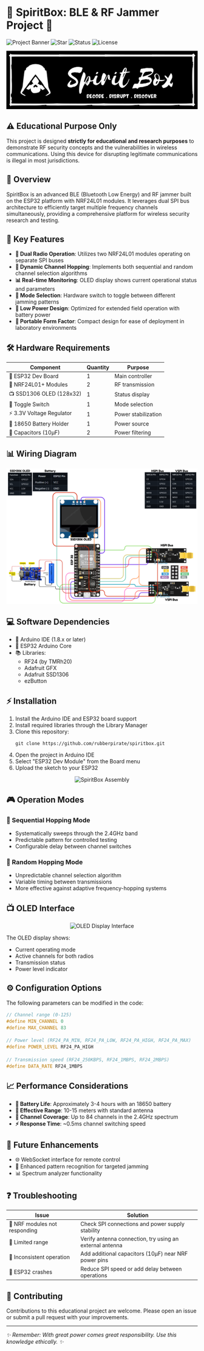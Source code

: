 # 📡 SpiritBox: BLE & RF Jammer Project 📡

![Project Banner](https://img.shields.io/badge/🔮-SpiritBox-8A2BE2?style=for-the-badge)
![Star](https://img.shields.io/github/stars/RubberPirate/spiritbox?style=for-the-badge)
![Status](https://img.shields.io/badge/Status-Experimental-yellow?style=for-the-badge)
![License](https://img.shields.io/badge/License-MIT-blue?style=for-the-badge)

<p align="center">
  <img src="images/banner.png" alt="SpiritBox Project" />
</p>

## ⚠️ Educational Purpose Only

This project is designed **strictly for educational and research purposes** to demonstrate RF security concepts and the vulnerabilities in wireless communications. Using this device for disrupting legitimate communications is illegal in most jurisdictions.

## 🌟 Overview

SpiritBox is an advanced BLE (Bluetooth Low Energy) and RF jammer built on the ESP32 platform with NRF24L01 modules. It leverages dual SPI bus architecture to efficiently target multiple frequency channels simultaneously, providing a comprehensive platform for wireless security research and testing.

## 🚀 Key Features

- **📶 Dual Radio Operation**: Utilizes two NRF24L01 modules operating on separate SPI buses
- **🔄 Dynamic Channel Hopping**: Implements both sequential and random channel selection algorithms
- **📊 Real-time Monitoring**: OLED display shows current operational status and parameters
- **🔀 Mode Selection**: Hardware switch to toggle between different jamming patterns
- **🔋 Low Power Design**: Optimized for extended field operation with battery power
- **📱 Portable Form Factor**: Compact design for ease of deployment in laboratory environments

## 🛠️ Hardware Requirements

| Component | Quantity | Purpose |
|-----------|----------|---------|
| 🧠 ESP32 Dev Board | 1 | Main controller |
| 📡 NRF24L01+ Modules | 2 | RF transmission |
| 📺 SSD1306 OLED (128x32) | 1 | Status display |
| 🔘 Toggle Switch | 1 | Mode selection |
| ⚡ 3.3V Voltage Regulator | 1 | Power stabilization |
| 🔋 18650 Battery Holder | 1 | Power source |
| 🔌 Capacitors (10μF) | 2 | Power filtering |

## 📊 Wiring Diagram

<p align="center">
  <img src="images/Wiring.png" alt="SpiritBox Wiring Diagram" />
</p>

## 💻 Software Dependencies

- 🔧 Arduino IDE (1.8.x or later)
- 🧩 ESP32 Arduino Core
- 📚 Libraries:
  - RF24 (by TMRh20)
  - Adafruit GFX
  - Adafruit SSD1306
  - ezButton

## ⚡ Installation

1. Install the Arduino IDE and ESP32 board support
2. Install required libraries through the Library Manager
3. Clone this repository:
   ```
   git clone https://github.com/rubberpirate/spiritbox.git
   ```
4. Open the project in Arduino IDE
5. Select "ESP32 Dev Module" from the Board menu
6. Upload the sketch to your ESP32

<p align="center">
  <img src="/api/placeholder/600/300" alt="SpiritBox Assembly" />
</p>

## 🎮 Operation Modes

### 🔄 Sequential Hopping Mode
- Systematically sweeps through the 2.4GHz band
- Predictable pattern for controlled testing
- Configurable delay between channel switches

### 🎲 Random Hopping Mode
- Unpredictable channel selection algorithm
- Variable timing between transmissions
- More effective against adaptive frequency-hopping systems

## 📺 OLED Interface

<p align="center">
  <img src="/api/placeholder/400/200" alt="OLED Display Interface" />
</p>

The OLED display shows:
- Current operating mode
- Active channels for both radios
- Transmission status
- Power level indicator

## ⚙️ Configuration Options

The following parameters can be modified in the code:

```cpp
// Channel range (0-125)
#define MIN_CHANNEL 0
#define MAX_CHANNEL 83

// Power level (RF24_PA_MIN, RF24_PA_LOW, RF24_PA_HIGH, RF24_PA_MAX)
#define POWER_LEVEL RF24_PA_HIGH

// Transmission speed (RF24_250KBPS, RF24_1MBPS, RF24_2MBPS)
#define DATA_RATE RF24_1MBPS
```

## 📈 Performance Considerations

- **🔋 Battery Life**: Approximately 3-4 hours with an 18650 battery
- **📡 Effective Range**: 10-15 meters with standard antenna
- **📶 Channel Coverage**: Up to 84 channels in the 2.4GHz spectrum
- **⚡ Response Time**: ~0.5ms channel switching speed


## 🔮 Future Enhancements

- 🌐 WebSocket interface for remote control
- 🧠 Enhanced pattern recognition for targeted jamming
- 📊 Spectrum analyzer functionality

## ❓ Troubleshooting

| Issue | Solution |
|-------|----------|
| 📡 NRF modules not responding | Check SPI connections and power supply stability |
| 📶 Limited range | Verify antenna connection, try using an external antenna |
| 🔄 Inconsistent operation | Add additional capacitors (10μF) near NRF power pins |
| 🧠 ESP32 crashes | Reduce SPI speed or add delay between operations |

## 🤝 Contributing

Contributions to this educational project are welcome. Please open an issue or submit a pull request with your improvements.


---

*✨ Remember: With great power comes great responsibility. Use this knowledge ethically. ✨*
